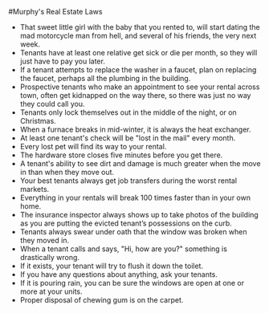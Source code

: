 #Murphy's Real Estate Laws
* That sweet little girl with the baby that you rented to, will start dating the mad motorcycle man from hell, and several of his friends, the very next week.
* Tenants have at least one relative get sick or die per month, so they will just have to pay you later.
* If a tenant attempts to replace the washer in a faucet, plan on replacing the faucet, perhaps all the plumbing in the building.
* Prospective tenants who make an appointment to see your rental across town, often get kidnapped on the way there, so there was just no way they could call you.
* Tenants only lock themselves out in the middle of the night, or on Christmas.
* When a furnace breaks in mid-winter, it is always the heat exchanger.
* At least one tenant's check will be "lost in the mail" every month.
* Every lost pet will find its way to your rental.
* The hardware store closes five minutes before you get there.
* A tenant's ability to see dirt and damage is much greater when the move in than when they move out.
* Your best tenants always get job transfers during the worst rental markets.
* Everything in your rentals will break 100 times faster than in your own home.
* The insurance inspector always shows up to take photos of the building as you are putting the evicted tenant’s possessions on the curb.
* Tenants always swear under oath that the window was broken when they moved in.
* When a tenant calls and says, "Hi, how are you?" something is drastically wrong.
* If it exists, your tenant will try to flush it down the toilet.
* If you have any questions about anything, ask your tenants.
* If it is pouring rain, you can be sure the windows are open at one or more at your units.
* Proper disposal of chewing gum is on the carpet.